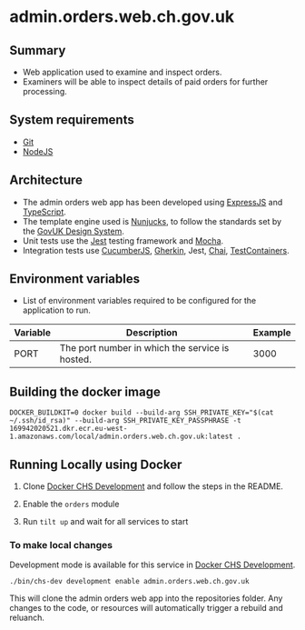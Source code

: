# admin.orders.web.ch.gov.uk

## Summary

* Web application used to examine and inspect orders.
* Examiners will be able to inspect details of paid orders 
for further processing.

## System requirements

* [Git](https://git-scm.com/downloads)
* [NodeJS](https://nodejs.org/en/)

## Architecture

* The admin orders web app has been developed using [ExpressJS](https://expressjs.com/) and 
[TypeScript](https://www.typescriptlang.org/).
* The template engine used is [Nunjucks](https://mozilla.github.io/nunjucks/), 
to follow the standards set by the [GovUK Design System](https://design-system.service.gov.uk/).
* Unit tests use the [Jest](https://jestjs.io/) testing framework and [Mocha](https://mochajs.org/).
* Integration tests use [CucumberJS](https://cucumber.io/docs/installation/javascript/), 
[Gherkin](https://cucumber.io/docs/gherkin/), Jest, [Chai](https://www.chaijs.com/),
[TestContainers](https://github.com/testcontainers/testcontainers-node).


## Environment variables

* List of environment variables required to be configured for the application to run.

|Variable   |Description                                      |Example  |
|-----------|-------------------------------------------------|---------|
|PORT       |The port number in which the service is hosted.  | 3000    |    


## Building the docker image

    DOCKER_BUILDKIT=0 docker build --build-arg SSH_PRIVATE_KEY="$(cat ~/.ssh/id_rsa)" --build-arg SSH_PRIVATE_KEY_PASSPHRASE -t 169942020521.dkr.ecr.eu-west-1.amazonaws.com/local/admin.orders.web.ch.gov.uk:latest . 

## Running Locally using Docker

1. Clone [Docker CHS Development](https://github.com/companieshouse/docker-chs-development) and follow the steps in the
   README.

1. Enable the `orders` module

1. Run `tilt up` and wait for all services to start

### To make local changes

Development mode is available for this service
in [Docker CHS Development](https://github.com/companieshouse/docker-chs-development).

    ./bin/chs-dev development enable admin.orders.web.ch.gov.uk

This will clone the admin orders web app into the repositories folder. Any changes to the code, or resources will
automatically trigger a rebuild and reluanch.